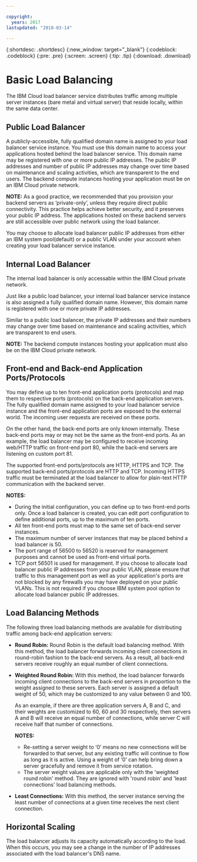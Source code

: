 ```yaml
---

copyright:
  years: 2017
lastupdated: "2018-03-14"

---
```


{:shortdesc: .shortdesc}
{:new_window: target="_blank"}
{:codeblock: .codeblock}
{:pre: .pre}
{:screen: .screen}
{:tip: .tip}
{:download: .download}

# Basic Load Balancing
The IBM Cloud load balancer service distributes traffic among multiple server instances (bare metal and virtual server) that reside locally, within the same data center. 

## Public Load Balancer 
A publicly-accessible, fully qualified domain name is assigned to your load balancer service instance. You must use this domain name to access your applications hosted behind the load balancer service. This domain name may be registered with one or more public IP addresses. The public IP addresses and number of public IP addresses may change over time based on maintenance and scaling activities, which are transparent to the end users. The backend compute instances hosting your application must be on an IBM Cloud private network. 

**NOTE:** As a good practice, we recommended that you provision your backend servers as ‘private-only’, unless they require direct public connectivity. This practice helps achieve better security, and it preserves your public IP address. The applications hosted on these backend servers are still accessible over public network using the load balancer.  

You may choose to allocate load balancer public IP addresses from either an IBM system pool(default) or a public VLAN under your account when creating your load balancer service instance.

## Internal Load Balancer
The internal load balancer is only accessable within the IBM Cloud private network. 

Just like a public load balancer, your internal load balancer service instance is also assigned a fully qualified domain name. However, this domain name is registered with one or more private IP addresses. 

Similar to a public load balancer, the private IP addresses and their numbers may change over time based on maintenance and scaling activities, which are transparent to end users. 

**NOTE:** The backend compute instances hosting your application must also be on the IBM Cloud private network.

## Front-end and Back-end Application Ports/Protocols
You may define up to ten front-end application ports (protocols) and map them to respective ports (protocols) on the back-end application servers. The fully qualified domain name assigned to your load balancer service instance and the front-end application ports are exposed to the external world. The incoming user requests are received on these ports. 

On the other hand, the back-end ports are only known internally. These back-end ports may or may not be the same as the front-end ports. As an example, the load balancer may be configured to receive incoming web/HTTP traffic on front-end port 80, while the back-end servers are listening on custom port 81. 

The supported front-end ports/protocols are HTTP, HTTPS and TCP. The supported back-end ports/protocols are HTTP and TCP. Incoming HTTPS traffic must be terminated at the load balancer to allow for plain-text HTTP communication with the backend server. 

**NOTES:**

* During the initial configuration, you can define up to two front-end ports only. Once a load balancer is created, you can edit port configuration to define additional ports, up to the maximum of ten ports.
* All ten front-end ports must map to the same set of back-end server instances.
* The maximum number of server instances that may be placed behind a load balancer is 50.
* The port range of 56500 to 56520 is reserved for management purposes and cannot be used as front-end virtual ports. 
* TCP port 56501 is used for management. If you choose to allocate load balancer public IP addresses from your public VLAN, please ensure that traffic to this management port as well as your application's ports are not blocked by any firewalls you may have deployed on your public VLANs. This is not required if you choose IBM system pool option to allocate load balancer public IP addresses.

## Load Balancing Methods
The following three load balancing methods are available for distributing traffic among back-end application servers:

* **Round Robin:** Round Robin is the default load balancing method. With this method, the load balancer forwards incoming client connections in round-robin fashion to the back-end servers. As a result, all back-end servers receive roughly an equal number of client connections.

* **Weighted Round Robin:** With this method, the load balancer forwards incoming client connections to the back-end servers in proportion to the weight assigned to these servers. Each server is assigned a default weight of 50, which may be customized to any value between 0 and 100. 

	As an example, if there are three application servers A, B and C, and their weights are customized to 60, 60 and 30 respectively, then servers A and B will receive an equal number of connections, while server C will receive half that number of connections. 

	**NOTES:** 

	* Re-setting a server weight to ‘0’ means no new connections will be forwarded to that server, but any existing traffic will  continue to flow as long as it is active. Using a weight of ‘0’ can help bring down a server gracefully and remove it from service rotation. 
	* The server weight values are applicable only with the 'weighted round robin' method. They are ignored with 'round robin' and 'least connections' load balancing methods. 

* **Least Connections:** With this method, the server instance serving the least number of connections at a given time receives the next client connection. 


## Horizontal Scaling
The load balancer adjusts its capacity automatically according to the load. When this occurs, you may see a change in the number of IP addresses associated with the load balancer's DNS name.
